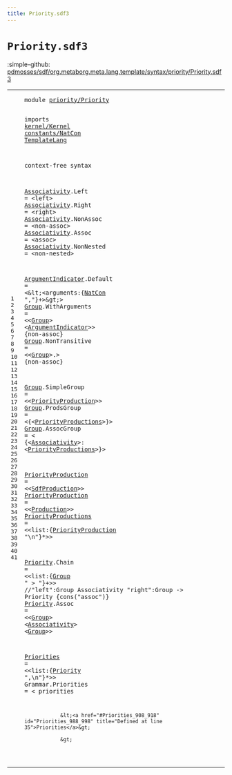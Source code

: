 ```yaml
---
title: Priority.sdf3
---
```


# `Priority.sdf3`

:simple-github: [pdmosses/sdf/org.metaborg.meta.lang.template/syntax/priority/Priority.sdf3]

[pdmosses/sdf/org.metaborg.meta.lang.template/syntax/priority/Priority.sdf3]: https://github.com/pdmosses/sdf/blob/master/org.metaborg.meta.lang.template/syntax/priority/Priority.sdf3 "The source file on GitHub"

<div class="TemplateLang"><table class="highlighttable"><tbody><tr><td class="linenos"><div class="linenodiv"><pre><span></span>1
2
3
4
5
6
7
8
9
10
11
12
13
14
15
16
17
18
19
20
21
22
23
24
25
26
27
28
29
30
31
32
33
34
35
36
37
38
39
40
41
</pre></div></td>
<td class="code"><pre><code><span class="keyword">module</span> <a href="../../sdf2-core/Sdf2.sdf3#priority/Priority_115_132" id="priority/Priority_7_24" title="Referenced at ../../sdf2-core/Sdf2.sdf3 line 8">priority/Priority</a>

<span class="keyword">imports</span> <a href="../../kernel/Kernel.sdf3#kernel/Kernel_7_20" id="kernel/Kernel_34_47" title="Defined at ../../kernel/Kernel.sdf3 line 1">kernel/Kernel</a> <a href="../../constants/NatCon.sdf3#constants/NatCon_7_23" id="constants/NatCon_48_64" title="Defined at ../../constants/NatCon.sdf3 line 1">constants/NatCon</a> <a href="../../TemplateLang.sdf3#TemplateLang_7_19" id="TemplateLang_65_77" title="Defined at ../../TemplateLang.sdf3 line 1">TemplateLang</a>
 
<span class="keyword">context-free syntax</span>

<a href="../../kernel/Kernel.sdf3#Associativity_1035_1048" id="Associativity_101_114" title="Referenced at ../../kernel/Kernel.sdf3 line 32; line 33; ../../sdf2-core/Sdf2.sdf3 line 62; ../../TemplateLang.sdf3 line 46">Associativity</a>.<span class="cons_Constructor"><span id="Left_115_119" title="Not referenced locally, nor via imports">Left</span></span> = &lt;<span class="cons_String">left</span>&gt;
<a href="../../kernel/Kernel.sdf3#Associativity_1035_1048" id="Associativity_129_142" title="Referenced at ../../kernel/Kernel.sdf3 line 32; line 33; ../../sdf2-core/Sdf2.sdf3 line 62; ../../TemplateLang.sdf3 line 46">Associativity</a>.<span class="cons_Constructor"><span id="Right_143_148" title="Not referenced locally, nor via imports">Right</span></span> = &lt;<span class="cons_String">right</span>&gt;
<a href="../../kernel/Kernel.sdf3#Associativity_1035_1048" id="Associativity_159_172" title="Referenced at ../../kernel/Kernel.sdf3 line 32; line 33; ../../sdf2-core/Sdf2.sdf3 line 62; ../../TemplateLang.sdf3 line 46">Associativity</a>.<span class="cons_Constructor"><span id="NonAssoc_173_181" title="Not referenced locally, nor via imports">NonAssoc</span></span> = &lt;<span class="cons_String">non-assoc</span>&gt;
<a href="../../kernel/Kernel.sdf3#Associativity_1035_1048" id="Associativity_196_209" title="Referenced at ../../kernel/Kernel.sdf3 line 32; line 33; ../../sdf2-core/Sdf2.sdf3 line 62; ../../TemplateLang.sdf3 line 46">Associativity</a>.<span class="cons_Constructor"><span id="Assoc_210_215" title="Not referenced locally, nor via imports">Assoc</span></span> = &lt;<span class="cons_String">assoc</span>&gt;
<a href="../../kernel/Kernel.sdf3#Associativity_1035_1048" id="Associativity_226_239" title="Referenced at ../../kernel/Kernel.sdf3 line 32; line 33; ../../sdf2-core/Sdf2.sdf3 line 62; ../../TemplateLang.sdf3 line 46">Associativity</a>.<span class="cons_Constructor"><span id="NonNested_240_249" title="Not referenced locally, nor via imports">NonNested</span></span> = &lt;<span class="cons_String">non-nested</span>&gt;



<a href="#ArgumentIndicator_360_377" id="ArgumentIndicator_268_285" title="Referenced at line 16">ArgumentIndicator</a>.<span class="cons_Constructor"><span id="Default_286_293" title="Not referenced locally, nor via imports">Default</span></span> = &lt;\&lt;&lt;<span id="arguments_300_309" title="Not referenced locally, nor via imports">arguments</span>:{<a href="../../constants/NatCon.sdf3#NatCon_44_50" id="NatCon_311_317" title="Defined at ../../constants/NatCon.sdf3 line 5">NatCon</a> <span class="cons_Lit">","</span>}+&gt;\&gt;&gt;
<a href="#Group_899_904" id="Group_328_333" title="Referenced at line 33">Group</a>.<span class="cons_Constructor"><span id="WithArguments_334_347" title="Not referenced locally, nor via imports">WithArguments</span></span> = &lt;&lt;<a href="#Group_328_333" id="Group_352_357" title="Defined at line 16, 17, 19, 20, 21">Group</a>&gt; &lt;<a href="#ArgumentIndicator_268_285" id="ArgumentIndicator_360_377" title="Defined at line 15">ArgumentIndicator</a>&gt;&gt; {<span class="keyword">non-assoc</span>}
<a href="#Group_899_904" id="Group_392_397" title="Referenced at line 33">Group</a>.<span class="cons_Constructor"><span id="NonTransitive_398_411" title="Not referenced locally, nor via imports">NonTransitive</span></span> = &lt;&lt;<a href="#Group_328_333" id="Group_416_421" title="Defined at line 16, 17, 19, 20, 21">Group</a>&gt;<span class="cons_String">.</span>&gt; {<span class="keyword">non-assoc</span>}

<a href="#Group_899_904" id="Group_438_443" title="Referenced at line 33">Group</a>.<span class="cons_Constructor"><span id="SimpleGroup_444_455" title="Not referenced locally, nor via imports">SimpleGroup</span></span> = &lt;&lt;<a href="#PriorityProduction_596_614" id="PriorityProduction_460_478" title="Defined at line 26, 27">PriorityProduction</a>&gt;&gt;
<a href="#Group_899_904" id="Group_481_486" title="Referenced at line 33">Group</a>.<span class="cons_Constructor"><span id="ProdsGroup_487_497" title="Not referenced locally, nor via imports">ProdsGroup</span></span> = &lt;<span class="cons_String">{</span>&lt;<a href="#PriorityProductions_671_690" id="PriorityProductions_503_522" title="Defined at line 28">PriorityProductions</a>&gt;<span class="cons_String">}</span>&gt;
<a href="#Group_899_904" id="Group_526_531" title="Referenced at line 33">Group</a>.<span class="cons_Constructor"><span id="AssocGroup_532_542" title="Not referenced locally, nor via imports">AssocGroup</span></span> = &lt;
        <span class="cons_String">{</span>&lt;<a href="#Associativity_101_114" id="Associativity_550_563" title="Defined at line 7, 8, 9, 10, 11">Associativity</a>&gt;<span class="cons_String">:</span> 
                &lt;<a href="#PriorityProductions_671_690" id="PriorityProductions_570_589" title="Defined at line 28">PriorityProductions</a>&gt;<span class="cons_String">}</span>&gt; 


<a href="#PriorityProduction_701_719" id="PriorityProduction_596_614" title="Referenced at line 28">PriorityProduction</a> = &lt;&lt;<a href="../../TemplateLang.sdf3#SdfProduction_1702_1715" id="SdfProduction_619_632" title="Defined at ../../TemplateLang.sdf3 line 85, 86">SdfProduction</a>&gt;&gt;
<a href="#PriorityProduction_701_719" id="PriorityProduction_635_653" title="Referenced at line 28">PriorityProduction</a> = &lt;&lt;<a href="../../kernel/Kernel.sdf3#Production_1533_1543" id="Production_658_668" title="Defined at ../../kernel/Kernel.sdf3 line 50">Production</a>&gt;&gt;
<a href="#PriorityProductions_570_589" id="PriorityProductions_671_690" title="Referenced at line 23">PriorityProductions</a> = &lt;&lt;<span id="list_695_699" title="Not referenced locally, nor via imports">list</span>:{<a href="#PriorityProduction_596_614" id="PriorityProduction_701_719" title="Defined at line 26, 27">PriorityProduction</a> <span class="cons_Lit">"\n"</span>}*&gt;&gt;


<a href="#Priority_929_937" id="Priority_731_739" title="Referenced at line 35">Priority</a>.<span class="cons_Constructor"><span id="Chain_740_745" title="Not referenced locally, nor via imports">Chain</span></span> = &lt;&lt;<span id="list_750_754" title="Not referenced locally, nor via imports">list</span>:{<a href="#Group_328_333" id="Group_756_761" title="Defined at line 16, 17, 19, 20, 21">Group</a> <span class="cons_Lit">" &gt; "</span>}+&gt;&gt;
<span class="layout">//"left":Group Associativity "right":Group             -&gt; Priority  {cons("assoc")}</span>
<a href="#Priority_929_937" id="Priority_856_864" title="Referenced at line 35">Priority</a>.<span class="cons_Constructor"><span id="Assoc_865_870" title="Not referenced locally, nor via imports">Assoc</span></span> = &lt;&lt;<a href="#Group_328_333" id="Group_875_880" title="Defined at line 16, 17, 19, 20, 21">Group</a>&gt; &lt;<a href="#Associativity_101_114" id="Associativity_883_896" title="Defined at line 7, 8, 9, 10, 11">Associativity</a>&gt; &lt;<a href="#Group_328_333" id="Group_899_904" title="Defined at line 16, 17, 19, 20, 21">Group</a>&gt;&gt;

<a href="#Priorities_988_998" id="Priorities_908_918" title="Referenced at line 39; ../../sdf2-core/Sdf2-Syntax.sdf3 line 33">Priorities</a> = &lt;&lt;<span id="list_923_927" title="Not referenced locally, nor via imports">list</span>:{<a href="#Priority_731_739" id="Priority_929_937" title="Defined at line 31, 33">Priority</a> <span class="cons_Lit">",\n"</span>}*&gt;&gt;
<span id="Grammar_948_955" title="Not referenced locally, nor via imports">Grammar</span>.<span class="cons_Constructor"><span id="Priorities_956_966" title="Not referenced locally, nor via imports">Priorities</span></span> = &lt;
        <span class="cons_String">priorities</span> 

                &lt;<a href="#Priorities_908_918" id="Priorities_988_998" title="Defined at line 35">Priorities</a>&gt;
                
                &gt;
</code></pre></td></tr></tbody></table></div>